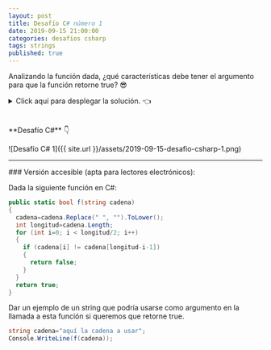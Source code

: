 ```yaml
---
layout: post
title: Desafío C# número 1
date: 2019-09-15 21:00:00
categories: desafios csharp
tags: strings
published: true
---
```


Analizando la función dada, ¿qué características debe tener el argumento para que la función retorne true? 😎 

<details><summary>Click aquí para desplegar la solución. 👈</summary>
<br />
<br />La función retorna true si la cadena es un palíndromo o vacía, considerando mayúsculas y minúsculas y también espacios, pero exceptuando acentos y signos gramaticales. Con cualquier palíndromo que cumpla estas condiciones retornará true.
<br />
<div markdown="1">💻 [Ejecutar el código](https://jdoodle.com/a/3pAs){:target="_blank"}
  </div>
{% include codeEditor.html id="3pAs?stdin=0&arg=0&rw=1" %}
<br />
<div markdown="1">![Solución al desafío]({{ site.url }}/assets/2019-09-15-desafio-csharp-1-solucion.png)
  </div></details>
<br />
<br />
**Desafío C#** 👇

![Desafío C# 1]({{ site.url }}/assets/2019-09-15-desafio-csharp-1.png)

<hr />
### Versión accesible (apta para lectores electrónicos):

Dada la siguiente función en C#:

```csharp
public static bool f(string cadena) 
{
  cadena=cadena.Replace(" ", "").ToLower();
  int longitud=cadena.Length; 
  for (int i=0; i < longitud/2; i++) 
  { 
    if (cadena[i] != cadena[longitud-i-1]) 
    {
      return false;
    }
  }
  return true; 
} 
```

Dar un ejemplo de un string que podría usarse como argumento en la llamada a esta función si queremos que retorne true.

```csharp
string cadena="aquí la cadena a usar";
Console.WriteLine(f(cadena));
```
